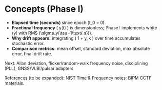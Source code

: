 # Concepts (Phase I)

- **Elapsed time (seconds)** since epoch \(t_0 = 0\).
- **Fractional frequency** \( y(t) \) is dimensionless; Phase I implements white \(y\) with RMS \(\sigma_y(\tau=1\text{ s})\).
- **Why drift appears:** integrating \( 1 + y_k \) over time accumulates stochastic error.
- **Comparison metrics:** mean offset, standard deviation, max absolute error, final drift rate.

Next: Allan deviation, flicker/random-walk frequency noise, disciplining (PLL), GNSS/VLBI/pulsar adapters.

References (to be expanded): NIST Time & Frequency notes; BIPM CCTF materials.
